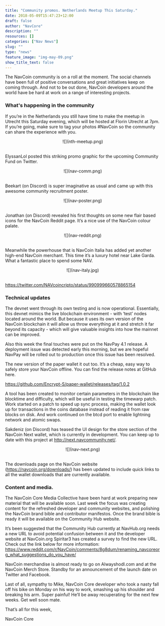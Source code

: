 ```yaml
---
title: "Community promos. Netherlands Meetup This Saturday."
date: 2018-05-09T15:47:23+12:00
draft: false
author: "NavCore"
description: ""
resources: []
categories: ["Nav News"]
slug: ""
type: "news"
feature_image: "img-may-09.png"
show_title_text: false
---
```

The NavCoin community is on a roll at the moment. The social channels have been full of positive conversations and great initiatives keep on coming through. And not to be out done, NavCoin developers around the world have be hard at work on a range of interesting projects.
<!--more-->
### What's happening in the community
If you’re in the Netherlands you still have time to make the meetup in Utrecht this Saturday evening, which will be hosted at Florin Utrecht at 7pm. If you’re going, make sure to tag your photos #NavCoin so the community can share the experience with you. 
<br />
<section style="text-align: center">
![](nth-meetup.png)
<br /><br />
</section>

ElyssanLol posted this striking promo graphic for the upcoming Community Fund on Twitter.
<br />
<section style="text-align: center">
![](nav-comm.png)
<br /><br />
</section>

Beekart (on Discord) is super imaginative as usual and came up with this awesome community recruitment poster.
<br />
<section style="text-align: center">
![](nav-poster.png)
<br /><br />
</section>

Jonathan (on Discord) revealed his first thoughts on some new flair based icons for the NavCoin Reddit page. It’s a nice use of the NavCoin colour palate.
<br />
<section style="text-align: center">
![](nav-reddit.png)
<br /><br />
</section>

Meanwhile the powerhouse that is NavCoin Italia has added yet another high-end NavCoin merchant. This time it’s a luxury hotel near Lake Garda. What a fantastic place to spend some NAV.
<br />
<section style="text-align: center">
![](nav-italy.jpg)
<br /><br />
</section>

https://twitter.com/NAVcoincripto/status/990999660578865154

### Technical updates

The devnet went through its own testing and is now operational. Essentially, this devnet mimics the live blockchain environment - with ‘test’ nodes located around the world. But because it uses its own version of the NavCoin blockchain it will allow us throw everything at it and stretch it far beyond its capacity - which will give valuable insights into how the mainnet can be improved. 

Also this week the final touches were put on the NavPay 4.1 release. A deployment issue was detected early this morning, but we are hopeful NavPay will be rolled out to production once this issue has been resolved.

The new version of the paper wallet it out too. It’s a cheap, easy way to safely store your NavCoin offline. You can find the release notes at GitHub here.

https://github.com/Encrypt-S/paper-wallet/releases/tag/1.0.2

A tool has been created to monitor certain parameters in the blockchain like blocktime and difficulty, which will be useful in testing the timewarp patch.
Work started on a patch to speed up sync process, making the wallet look up for transactions in the coins database instead of reading it from raw blocks on disk. And work continued on the btcd port to enable lightning network and atomic swaps.

Sakdeniz (on Discord) has teased the UI design for the store section of the NavCoin Next wallet, which is currently in development. You can keep up to date with this project at http://next.navcommunity.net/.
 <br />
<section style="text-align: center">
![](nav-next.png)
<br /><br />
</section>

The downloads page on the NavCoin website (https://navcoin.org/downloads/) has been updated to include quick links to all the wallet downloads that are currently available. 

### Content and media.
The NavCoin Core Media Collective have been hard at work preparing new material that will be available soon. Last week the focus was creating content for the refreshed developer and community websites, and polishing the NavCoin brand bible and contributor manifestos. Once the brand bible is ready it will be available on the Community Hub website. 

It’s been suggested that the Community Hub currently at NavHub.org needs a new URL to avoid potential confusion between it and the developer website at NavCoin.org
Spiritar3 has created a survey to find the new URL. Check out the link below for more information:
https://www.reddit.com/r/NavCoin/comments/8g8dum/renaming_navcoreorg_what_suggestions_do_you_have/

NavCoin merchandise is almost ready to go on Alwayshodl.com and at the NavCoin Merch Store. Standby for an announcement of the launch date on Twitter and Facebook.

Last of all, sympathy to Mike, NavCoin Core developer who took a nasty fall off his bike on Monday on his way to work, smashing up his shoulder and breaking his arm. Super painful! He’ll be away recuperating for the next few weeks. Get well soon mate.

That’s all for this week,

NavCoin Core
